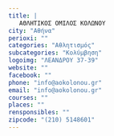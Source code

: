 ```yaml
---
title: |
   ΑΘΛΗΤΙΚΟΣ ΟΜΙΛΟΣ ΚΟΛΩΝΟΥ
city: "Αθήνα"
perioxi: ""
categories: "Αθλητισμός"
subcategories: "Κολύμβηση"
logoimg: "ΛΕΑΝΔΡΟΥ 37-39"
website: ""
facebook: ""
phone: "info@aokolonou.gr"
email: "info@aokolonou.gr"
courses: ""
places: ""
rensponsibles: ""
zipcode: "(210) 5148601"
---
```




